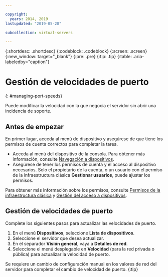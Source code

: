 ```yaml
---

copyright:
  years: 2014, 2019
lastupdated: "2019-05-28"

subcollection: virtual-servers

---
```


{:shortdesc: .shortdesc}
{:codeblock: .codeblock}
{:screen: .screen}
{:new_window: target="_blank"}
{:pre: .pre}
{:tip: .tip}
{:table: .aria-labeledby="caption"}

# Gestión de velocidades de puerto
{: #managing-port-speeds}

Puede modificar la velocidad con la que negocia el servidor sin abrir una incidencia de soporte.

## Antes de empezar
En primer lugar, acceda al menú de dispositivo y asegúrese de que tiene los permisos de cuenta correctos para completar la tarea. 

* Acceda al menú del dispositivo de la consola. Para obtener más información, consulte [Navegación a dispositivos](/docs/vsi?topic=virtual-servers-navigating-devices).
* Asegúrese de tener los permisos de cuenta y el acceso al dispositivo necesarios. Solo el propietario de la cuenta, o un usuario con el permiso de la infraestructura clásica **Gestionar usuarios**, puede ajustar los permisos. 

Para obtener más información sobre los permisos, consulte [Permisos de la infraestructura clásica](/docs/iam?topic=iam-infrapermission#infrapermission) y [Gestión del acceso a dispositivos](/docs/vsi?topic=virtual-servers-managing-device-access).

## Gestión de velocidades de puerto
Complete los siguientes pasos para actualizar las velocidades de puerto.

1. En el menú **Dispositivos**, seleccione **Lista de dispositivos**.
3. Seleccione el servidor que desea actualizar.
4. En el separador **Visión general**, vaya a **Detalles de red**.
5. Seleccione el menú desplegable en **Velocidad** (para la red privada o pública) para actualizar la velocidad de puerto.

Se requiere un cambio de configuración manual en los valores de red del servidor para completar el cambio de velocidad de puerto.
{:tip}

